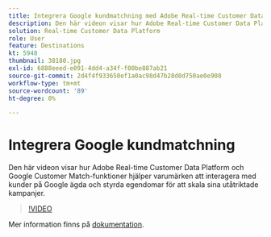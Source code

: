 ```yaml
---
title: Integrera Google kundmatchning med Adobe Real-time Customer Data Platform
description: Den här videon visar hur Adobe Real-time Customer Data Platform och Google Customer Match-funktioner hjälper varumärken att interagera med kunder på Google ägda och styrda egendomar för att skala sina utåtriktade kampanjer.
solution: Real-time Customer Data Platform
role: User
feature: Destinations
kt: 5948
thumbnail: 38180.jpg
exl-id: 6888eeed-e091-4dd4-a34f-f00be887ab21
source-git-commit: 2d4f4f933650ef1a0ac98d47b28d0d750ae0e908
workflow-type: tm+mt
source-wordcount: '89'
ht-degree: 0%

---
```


# Integrera Google kundmatchning

Den här videon visar hur Adobe Real-time Customer Data Platform och Google Customer Match-funktioner hjälper varumärken att interagera med kunder på Google ägda och styrda egendomar för att skala sina utåtriktade kampanjer.

>[!VIDEO](https://video.tv.adobe.com/v/38180?quality=12&learn=on)

Mer information finns på [dokumentation](https://experienceleague.adobe.com/docs/experience-platform/destinations/catalog/advertising/google-customer-match.html).
